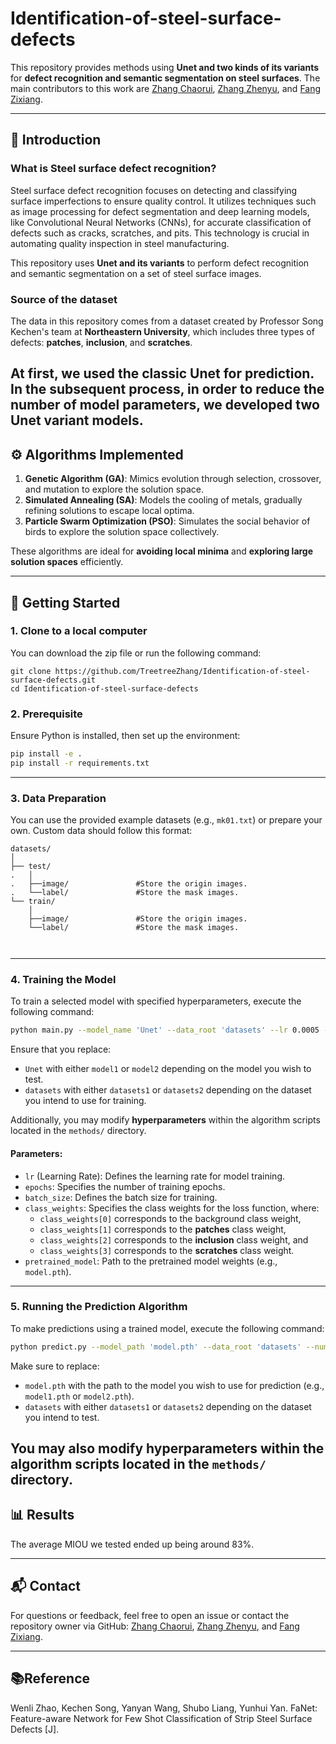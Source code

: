 
# Identification-of-steel-surface-defects

This repository provides methods using **Unet and two kinds of its variants** for **defect recognition and semantic segmentation on steel surfaces**. The main contributors to this work are [Zhang Chaorui](https://github.com/TreetreeZhang), [Zhang Zhenyu](https://github.com/LittleRookie1115), and [Fang Zixiang](https://github.com/TtLuckyyy).

---

## 📖 Introduction

### What is Steel surface defect recognition?  
Steel surface defect recognition focuses on detecting and classifying surface imperfections to ensure quality control. It utilizes techniques such as image processing for defect segmentation and deep learning models, like Convolutional Neural Networks (CNNs), for accurate classification of defects such as cracks, scratches, and pits. This technology is crucial in automating quality inspection in steel manufacturing.

This repository uses **Unet and its variants** to perform defect recognition and semantic segmentation on a set of steel surface images.

### Source of the dataset

The data in this repository comes from a dataset created by Professor Song Kechen's team at **Northeastern University**, which includes three types of defects: **patches**, **inclusion**, and **scratches**.

At first, we used the classic Unet for prediction. In the subsequent process, in order to reduce the number of model parameters, we developed two Unet variant models.
---

## ⚙️ Algorithms Implemented
1. **Genetic Algorithm (GA)**: Mimics evolution through selection, crossover, and mutation to explore the solution space.
2. **Simulated Annealing (SA)**: Models the cooling of metals, gradually refining solutions to escape local optima.
3. **Particle Swarm Optimization (PSO)**: Simulates the social behavior of birds to explore the solution space collectively.

These algorithms are ideal for **avoiding local minima** and **exploring large solution spaces** efficiently.

---

## 🚀 Getting Started
### 1. Clone to a local computer

You can download the zip file or run the following command:

```
git clone https://github.com/TreetreeZhang/Identification-of-steel-surface-defects.git
cd Identification-of-steel-surface-defects
```


### 2. Prerequisite

Ensure Python is installed, then set up the environment:

```bash
pip install -e .
pip install -r requirements.txt
```

---

### 3. Data Preparation
You can use the provided example datasets (e.g., `mk01.txt`) or prepare your own. Custom data should follow this format:

```
datasets/
│
├── test/
.   │
.   ├──image/               #Store the origin images.
.   └──label/               #Store the mask images.
└── train/
    │
    ├──image/               #Store the origin images.
    └──label/               #Store the mask images.



```



---

### 4. Training the Model

To train a selected model with specified hyperparameters, execute the following command:

```bash
python main.py --model_name 'Unet' --data_root 'datasets' --lr 0.0005 --epochs 300 --batch_size 4 --class_weights '8,8,12,16' --pretrained_model 'model.pth'
```

Ensure that you replace:
- `Unet` with either `model1` or `model2` depending on the model you wish to test.
- `datasets` with either `datasets1` or `datasets2` depending on the dataset you intend to use for training.

Additionally, you may modify **hyperparameters** within the algorithm scripts located in the `methods/` directory.

#### Parameters:
- `lr` (Learning Rate): Defines the learning rate for model training.
- `epochs`: Specifies the number of training epochs.
- `batch_size`: Defines the batch size for training.
- `class_weights`: Specifies the class weights for the loss function, where:
  - `class_weights[0]` corresponds to the background class weight,
  - `class_weights[1]` corresponds to the **patches** class weight,
  - `class_weights[2]` corresponds to the **inclusion** class weight, and
  - `class_weights[3]` corresponds to the **scratches** class weight.
- `pretrained_model`: Path to the pretrained model weights (e.g., `model.pth`).

---

### 5. Running the Prediction Algorithm

To make predictions using a trained model, execute the following command:

```bash
python predict.py --model_path 'model.pth' --data_root 'datasets' --num_classes 4
```

Make sure to replace:
- `model.pth` with the path to the model you wish to use for prediction (e.g., `model1.pth` or `model2.pth`).
- `datasets` with either `datasets1` or `datasets2` depending on the dataset you intend to test.

You may also modify **hyperparameters** within the algorithm scripts located in the `methods/` directory.
---

## 📊 Results
The average MIOU we tested ended up being around 83%.


---

## 📬 Contact

For questions or feedback, feel free to open an issue or contact the repository owner via GitHub: [Zhang Chaorui](https://github.com/TreetreeZhang), [Zhang Zhenyu](https://github.com/LittleRookie1115), and [Fang Zixiang](https://github.com/TtLuckyyy).

---

## 📚Reference

Wenli Zhao,  Kechen Song,  Yanyan Wang, Shubo Liang, Yunhui Yan. FaNet: Feature-aware Network for Few Shot Classification of Strip Steel Surface Defects [J].  
